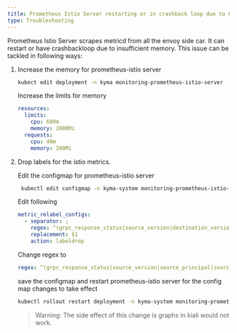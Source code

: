 ```yaml
---
title: Prometheus Istio Server restarting or in crashback loop due to OOM
type: Troubleshooting
---
```


Prometheus Istio Server scrapes metricd from all the envoy side car. It can restart or have crashbackloop due to insufficient memory. This issue can be tackled in following ways:

1. Increase the memory for prometheus-istio server
    ```bash
    kubect edit deployment -n kyma monitoring-prometheus-istio-server
    ```
    Increase the limits for memory
    ```yaml
    resources:
      limits:
        cpu: 600m
        memory: 2000Mi
      requests:
        cpu: 40m
        memory: 200Mi
    ```
2. Drop labels for the istio metrics.
    
   Edit the configmap for prometheus-istio server
   ```bash
    kubectl edit configmap -n kyma-system monitoring-prometheus-istio-server
    ```
    Edit following
    ```yaml
    metric_relabel_configs:
      - separator: ;
        regex: ^(grpc_response_status|source_version|destination_version|source_app|destination_app)$
        replacement: $1
        action: labeldrop
    ```
    Change regex to
    ```yaml
    regex: ^(grpc_response_status|source_version|source_principal|source_app|response_flags|request_protocol|destination_version|destination_principal|destination_app|destination_canonical_service|destination_canonical_revision|source_canonical_revision|source_canonical_service)$
    ```
    save the configmap and restart prometheus-istio server for the config map changes to take effect
    ```bash
    kubectl rollout restart deployment -n kyma-system monitoring-prometheus-istio-server
    ```
    > Warning: The side effect of this change is graphs in kiali would not work.

